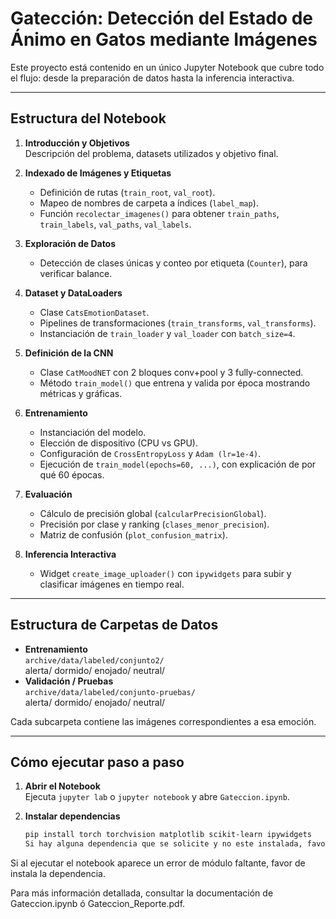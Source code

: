 # Gatección: Detección del Estado de Ánimo en Gatos mediante Imágenes

Este proyecto está contenido en un único Jupyter Notebook que cubre todo el flujo: desde la preparación de datos hasta la inferencia interactiva.

---

## Estructura del Notebook

1. **Introducción y Objetivos**  
   Descripción del problema, datasets utilizados y objetivo final.

2. **Indexado de Imágenes y Etiquetas**  
   - Definición de rutas (`train_root`, `val_root`).  
   - Mapeo de nombres de carpeta a índices (`label_map`).  
   - Función `recolectar_imagenes()` para obtener `train_paths`, `train_labels`, `val_paths`, `val_labels`.

3. **Exploración de Datos**  
   - Detección de clases únicas y conteo por etiqueta (`Counter`), para verificar balance.

4. **Dataset y DataLoaders**  
   - Clase `CatsEmotionDataset`.  
   - Pipelines de transformaciones (`train_transforms`, `val_transforms`).  
   - Instanciación de `train_loader` y `val_loader` con `batch_size=4`.

5. **Definición de la CNN**  
   - Clase `CatMoodNET` con 2 bloques conv+pool y 3 fully-connected.  
   - Método `train_model()` que entrena y valida por época mostrando métricas y gráficas.

6. **Entrenamiento**  
   - Instanciación del modelo.  
   - Elección de dispositivo (CPU vs GPU).  
   - Configuración de `CrossEntropyLoss` y `Adam (lr=1e-4)`.  
   - Ejecución de `train_model(epochs=60, ...)`, con explicación de por qué 60 épocas.

7. **Evaluación**  
   - Cálculo de precisión global (`calcularPrecisionGlobal`).  
   - Precisión por clase y ranking (`clases_menor_precision`).  
   - Matriz de confusión (`plot_confusion_matrix`).

8. **Inferencia Interactiva**  
   - Widget `create_image_uploader()` con `ipywidgets` para subir y clasificar imágenes en tiempo real.

---

## Estructura de Carpetas de Datos

- **Entrenamiento**  
  `archive/data/labeled/conjunto2/`  
    alerta/
    dormido/
    enojado/
    neutral/
- **Validación / Pruebas**  
  `archive/data/labeled/conjunto-pruebas/`  
    alerta/
    dormido/
    enojado/
    neutral/
    
Cada subcarpeta contiene las imágenes correspondientes a esa emoción.

---

## Cómo ejecutar paso a paso

1. **Abrir el Notebook**  
   Ejecuta `jupyter lab` o `jupyter notebook` y abre `Gateccion.ipynb`.

2. **Instalar dependencias**  
   ```bash
   pip install torch torchvision matplotlib scikit-learn ipywidgets
   Si hay alguna dependencia que se solicite y no este instalada, favor de instalar con: 

Si al ejecutar el notebook aparece un error de módulo faltante, favor de instala la dependencia.

Para más información detallada, consultar la documentación de Gateccion.ipynb ó Gateccion_Reporte.pdf.

